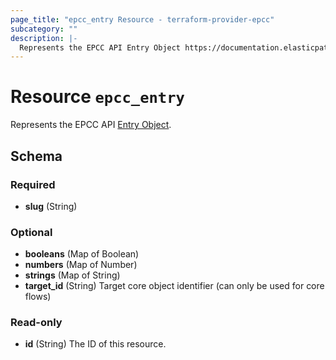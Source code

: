 ```yaml
---
page_title: "epcc_entry Resource - terraform-provider-epcc"
subcategory: ""
description: |-
  Represents the EPCC API Entry Object https://documentation.elasticpath.com/commerce-cloud/docs/api/advanced/custom-data/entries/index.html.
---
```


# Resource `epcc_entry`

Represents the EPCC API [Entry Object](https://documentation.elasticpath.com/commerce-cloud/docs/api/advanced/custom-data/entries/index.html).



## Schema

### Required

- **slug** (String)

### Optional

- **booleans** (Map of Boolean)
- **numbers** (Map of Number)
- **strings** (Map of String)
- **target_id** (String) Target core object identifier (can only be used for core flows)

### Read-only

- **id** (String) The ID of this resource.


